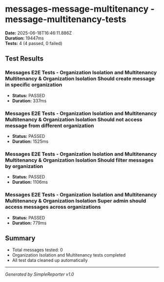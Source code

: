 # messages-message-multitenancy - message-multitenancy-tests

**Date:** 2025-06-18T16:46:11.886Z  
**Duration:** 19447ms  
**Tests:** 4 (4 passed, 0 failed)

## Test Results


### Messages E2E Tests - Organization Isolation and Multitenancy Multitenancy & Organization Isolation Should create message in specific organization
- **Status:** PASSED
- **Duration:** 337ms



### Messages E2E Tests - Organization Isolation and Multitenancy Multitenancy & Organization Isolation Should not access message from different organization
- **Status:** PASSED
- **Duration:** 1525ms



### Messages E2E Tests - Organization Isolation and Multitenancy Multitenancy & Organization Isolation Should filter messages by organization
- **Status:** PASSED
- **Duration:** 1106ms



### Messages E2E Tests - Organization Isolation and Multitenancy Multitenancy & Organization Isolation Super admin should access messages across organizations
- **Status:** PASSED
- **Duration:** 779ms



## Summary

- Total messages tested: 0
- Organization Isolation and Multitenancy tests completed
- All test data cleaned up automatically

---
*Generated by SimpleReporter v1.0*
